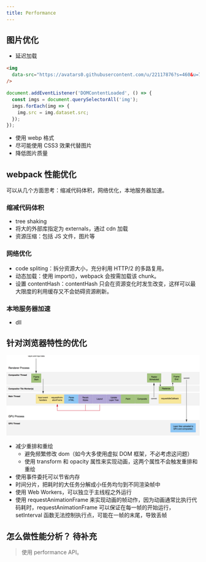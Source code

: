 ```yaml
---
title: Performance
---
```


## 图片优化

- 延迟加载

```html
<img
  data-src="https://avatars0.githubusercontent.com/u/22117876?s=460&u=7bd8f32788df6988833da6bd155c3cfbebc68006&v=4"
/>
```

```js
document.addEventListener('DOMContentLoaded', () => {
  const imgs = document.querySelectorAll('img');
  imgs.forEach(img => {
    img.src = img.dataset.src;
  });
});
```

- 使用 webp 格式
- 尽可能使用 CSS3 效果代替图片
- 降低图片质量

## webpack 性能优化

可以从几个方面思考：缩减代码体积，网络优化，本地服务器加速。

### 缩减代码体积

- tree shaking
- 将大的外部库指定为 externals，通过 cdn 加载
- 资源压缩：包括 JS 文件，图片等

### 网络优化

- code spliting：拆分资源大小，充分利用 HTTP/2 的多路复用。
- 动态加载：使用 import()，webpack 会按需加载该 chunk。
- 设置 contentHash：contentHash 只会在资源变化时发生改变，这样可以最大限度的利用缓存又不会妨碍资源刷新。

### 本地服务器加速

- dll

## 针对浏览器特性的优化

![](../../public/images/browserrender_1.png)

- 减少重排和重绘
  - 避免频繁修改 dom（如今大多使用虚拟 DOM 框架，不必考虑这问题）
  - 使用 transform 和 opacity 属性来实现动画，这两个属性不会触发重排和重绘
- 使用事件委托可以节省内存
- 时间分片，把耗时的大任务分解成小任务均匀到不同渲染帧中
- 使用 Web Workers，可以独立于主线程之外运行
- 使用 requestAnimationFrame 来实现动画的帧动作，因为动画通常比执行代码耗时，requestAnimationFrame 可以保证在每一帧的开始运行，setInterval 函数无法控制执行点，可能在一帧的末尾，导致丢帧

## 怎么做性能分析？ <Badge>待补充</Badge>

> 使用 performance API。
